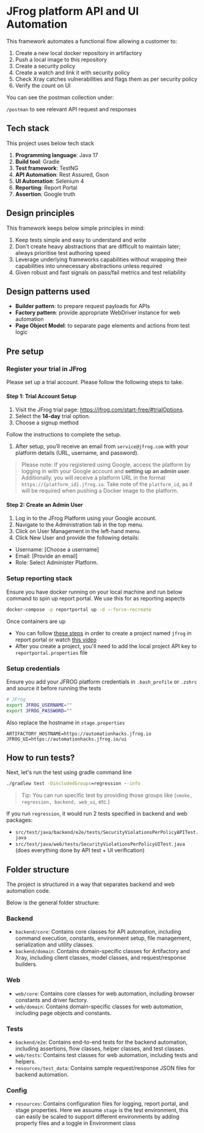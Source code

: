# JFrog platform API and UI Automation

This framework automates a functional flow allowing a customer to:

1. Create a new local docker repository in artifactory
2. Push a local image to this repository
3. Create a security policy
4. Create a watch and link it with security policy
5. Check Xray catches vulnerabilities and flags them as per security policy
6. Verify the count on UI

You can see the postman collection under:

`/postman` to see relevant API request and responses

## Tech stack

This project uses below tech stack

1. **Programming language**: Java 17
2. **Build tool**: Gradle
3. **Test framework**: TestNG
4. **API Automation**: Rest Assured, Gson
5. **UI Automation**: Selenium 4
6. **Reporting**: Report Portal
7. **Assertion**: Google truth

## Design principles

This framework keeps below simple principles in mind:

1. Keep tests simple and easy to understand and write
2. Don't create heavy abstractions that are difficult to maintain later; always prioritise test authoring speed
3. Leverage underlying frameworks capabilities without wrapping their capabilities into unnecessary abstractions unless
   required
4. Given robust and fast signals on pass/fail metrics and test reliability

## Design patterns used

- **Builder pattern**: to prepare request payloads for APIs
- **Factory pattern**: provide appropriate WebDriver instance for web automation
- **Page Object Model**: to separate page elements and actions from test logic

## Pre setup

### Register your trial in JFrog

Please set up a trial account. Please follow the following steps to take.

#### Step 1: Trial Account Setup

1. Visit the JFrog trial page: https://jfrog.com/start-free/#trialOptions.
2. Select the **14-day** trial option.
3. Choose a signup method

Follow the instructions to complete the setup.

1. After setup, you’ll receive an email from `service@jfrog.com` with your platform
   details (URL, username, and password).

> Please note: If you registered using Google, access the platform by logging in with your
> Google account and **setting up an admin user**. Additionally, you will receive
> a platform URL in the format `https://{platform_id}.jfrog.io`. Take note of the
> `platform_id`, as it will be required when pushing a Docker image to the platform.

#### Step 2: Create an Admin User

1. Log in to the JFrog Platform using your Google account.
2. Navigate to the Administration tab in the top menu.
3. Click on User Management in the left-hand menu.
4. Click New User and provide the following details:

- Username: [Choose a username]
- Email: [Provide an email]
- Role: Select Administer Platform.

### Setup reporting stack

Ensure you have docker running on your local machine and run below command to spin up report portal. We use this for as
reporting aspects

```cmd
docker-compose -p reportportal up -d --force-recreate
```

Once containers are up

- You can
  follow [these steps](https://automationhacks.io/2024-11-22-how-to-setup-report-portal-dashboards-using-attributes) in
  order to create a project named `jfrog` in report portal or
  watch [this video](https://youtu.be/5qqeDUFuDsw?si=HxlZ5lPq9ydVRTh0)
- After you create a project, you'll need to add the local project API key to `reportportal.properties` file

### Setup credentials

Ensure you add your JFROG platform credentials in `.bash_profile` or `.zshrc` and source it before running the tests

```zsh
# JFrog
export JFROG_USERNAME=""
export JFROG_PASSWORD=""
```

Also replace the hostname in `stage.properties`

```text
ARTIFACTORY_HOSTNAME=https://automationhacks.jfrog.io
JFROG_UI=https://automationhacks.jfrog.io/ui
```

## How to run tests?

Next, let's run the test using gradle command line

```cmd
./gradlew test -DincludedGroups=regression --info
```

> Tip: You can run specific test by providing those groups like (`smoke, regression, backend, web_ui`, etc.)

If you run `regression`, it would run 2 tests specified in backend and web packages:

- `src/test/java/backend/e2e/tests/SecurityViolationsPerPolicyAPITest.java`
- `src/test/java/web/tests/SecurityViolationsPerPolicyUITest.java` (does everything done by API test + UI verification)

## Folder structure

The project is structured in a way that separates backend and web automation code.

Below is the general folder structure:

### Backend

- `backend/core`: Contains core classes for API automation, including command execution, constants, environment setup,
  file management, serialization and utility classes.
- `backend/domain`: Contains domain-specific classes for Artifactory and Xray, including client classes, model classes,
  and request/response builders.

### Web

- `web/core`: Contains core classes for web automation, including browser constants and driver factory.
- `web/domain`: Contains domain-specific classes for web automation, including page objects and constants.

### Tests

- `backend/e2e`: Contains end-to-end tests for the backend automation, including assertions, flow classes, helper
  classes, and test classes.
- `web/tests`: Contains test classes for web automation, including tests and helpers.
- `resources/test_data`: Contains sample request/response JSON files for backend automation.

### Config

- `resources`: Contains configuration files for logging, report portal, and stage properties. Here we assume `stage` is
  the test environment, this can easily be scaled to support different environments by adding property files and a
  toggle in Environment class

